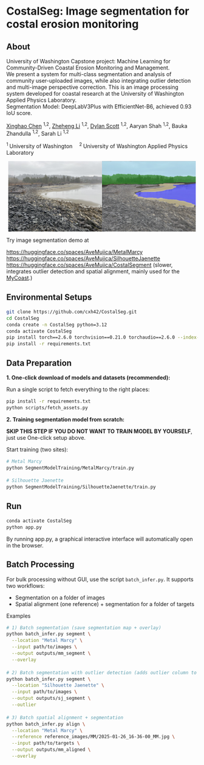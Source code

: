 # CostalSeg: Image segmentation for costal erosion monitoring

## About
University of Washington Capstone project: Machine Learning for Community-Driven Coastal Erosion Monitoring and Management.  
We present a system for multi-class segmentation and analysis of community user-uploaded images, while also integrating outlier detection and multi-image perspective correction.  This is an image processing system developed for coastal research at the University of Washington Applied Physics Laboratory.  
Segmentation Model: DeepLabV3Plus with EfficientNet-B6, achieved 0.93 IoU score.

[Xinghao Chen](https://cxh42.github.io/) <sup>1,</sup><sup>2</sup>, [Zheheng Li](https://github.com/Martyr12333) <sup>1,</sup><sup>2</sup>, [Dylan Scott](https://github.com/dwilsons) <sup>1,</sup><sup>2</sup>, Aaryan Shah <sup>1,</sup><sup>2</sup>, Bauka Zhandulla <sup>1,</sup><sup>2</sup>, Sarah Li <sup>1,</sup><sup>2</sup>

<sup>1 </sup>University of Washington&emsp; <sup>2 </sup>University of Washington Applied Physics Laboratory &emsp;

<div style="display: flex; justify-content: center;">
    <img src="assets/originalshow.jpg" style="width: 49%;" />
    <img src="assets/overlayshow.webp" style="width: 49%;" />
</div>

Try image segmentation demo at  

https://huggingface.co/spaces/AveMujica/MetalMarcy  
https://huggingface.co/spaces/AveMujica/SilhouetteJaenette  
https://huggingface.co/spaces/AveMujica/CostalSegment (slower, integrates outlier detection and spatial alignment, mainly used for the [MyCoast](https://mycoast.org/wa).)  

## Environmental Setups
```bash
git clone https://github.com/cxh42/CostalSeg.git
cd CostalSeg
conda create -n CostalSeg python=3.12
conda activate CostalSeg
pip install torch==2.6.0 torchvision==0.21.0 torchaudio==2.6.0 --index-url https://download.pytorch.org/whl/cu126
pip install -r requirements.txt
```

## Data Preparation

**1. One-click download of models and datasets (recommended):**

Run a single script to fetch everything to the right places:

```bash
pip install -r requirements.txt
python scripts/fetch_assets.py
```

**2. Training segmentation model from scratch:**

**SKIP THIS STEP IF YOU DO NOT WANT TO TRAIN MODEL BY YOURSELF**, just use One-click setup above. 

Start training (two sites):

```bash
# Metal Marcy
python SegmentModelTraining/MetalMarcy/train.py

# Silhouette Jaenette
python SegmentModelTraining/SilhouetteJaenette/train.py
```

## Run
```bash
conda activate CostalSeg
python app.py
```
By running app.py, a graphical interactive interface will automatically open in the browser.

## Batch Processing

For bulk processing without GUI, use the script `batch_infer.py`. It supports two workflows:

- Segmentation on a folder of images
- Spatial alignment (one reference) + segmentation for a folder of targets

Examples

```bash
# 1) Batch segmentation (save segmentation map + overlay)
python batch_infer.py segment \
  --location "Metal Marcy" \
  --input path/to/images \
  --output outputs/mm_segment \
  --overlay

# 2) Batch segmentation with outlier detection (adds outlier column to summary.csv)
python batch_infer.py segment \
  --location "Silhouette Jaenette" \
  --input path/to/images \
  --output outputs/sj_segment \
  --outlier

# 3) Batch spatial alignment + segmentation
python batch_infer.py align \
  --location "Metal Marcy" \
  --reference reference_images/MM/2025-01-26_16-36-00_MM.jpg \
  --input path/to/targets \
  --output outputs/mm_aligned \
  --overlay
```